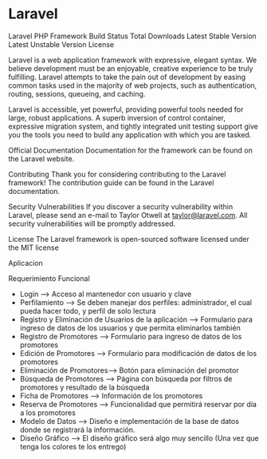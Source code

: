 # Laravel
Laravel PHP Framework
Build Status Total Downloads Latest Stable Version Latest Unstable Version License

Laravel is a web application framework with expressive, elegant syntax. We believe development must be an enjoyable, creative experience to be truly fulfilling. Laravel attempts to take the pain out of development by easing common tasks used in the majority of web projects, such as authentication, routing, sessions, queueing, and caching.

Laravel is accessible, yet powerful, providing powerful tools needed for large, robust applications. A superb inversion of control container, expressive migration system, and tightly integrated unit testing support give you the tools you need to build any application with which you are tasked.

Official Documentation
Documentation for the framework can be found on the Laravel website.

Contributing
Thank you for considering contributing to the Laravel framework! The contribution guide can be found in the Laravel documentation.

Security Vulnerabilities
If you discover a security vulnerability within Laravel, please send an e-mail to Taylor Otwell at taylor@laravel.com. All security vulnerabilities will be promptly addressed.

License
The Laravel framework is open-sourced software licensed under the MIT license




Aplicacion 


Requerimiento Funcional 
- Login --> Acceso al mantenedor con usuario y clave
- Perfilamiento --> Se deben manejar dos perfiles: administrador, el cual pueda hacer todo, y perfil de solo lectura
- Registro y Eliminación de Usuarios de la aplicación -->  Formulario para ingreso de datos de los usuarios y que permita eliminarlos también
- Registro de Promotores --> Formulario para ingreso de datos de los promotores
- Edición de Promotores --> Formulario para modificación de datos de los promotores
- Eliminación de Promotores--> Botón para eliminación del promotor
- Búsqueda de Promotores --> Página con búsqueda por filtros de promotores y resultado de la búsqueda
- Ficha de Promotores --> Información de los promotores
- Reserva de Promotores --> Funcionalidad que permitirá reservar por día a los promotores
- Modelo de Datos --> Diseño e implementación de la base de datos donde se registrará la información.
- Diseño Gráfico --> El diseño gráfico será algo muy sencillo (Una vez que tenga los colores te los entrego)
